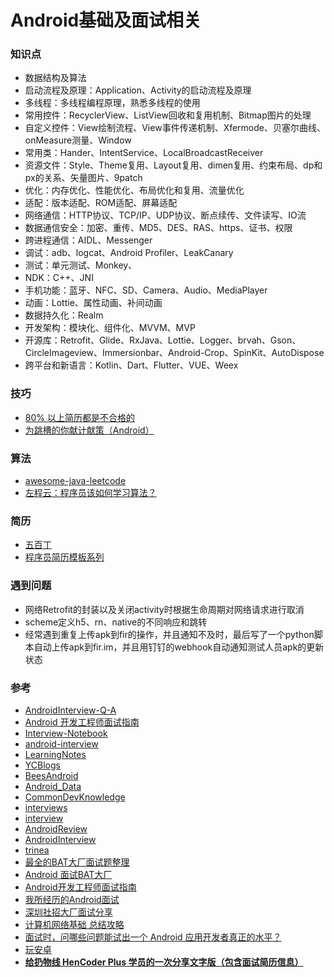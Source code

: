 # Android基础及面试相关

### 知识点
* 数据结构及算法
* 启动流程及原理：Application、Activity的启动流程及原理
* 多线程：多线程编程原理，熟悉多线程的使用
* 常用控件：RecyclerView、ListView回收和复用机制、Bitmap图片的处理
* 自定义控件：View绘制流程、View事件传递机制、Xfermode、贝塞尔曲线、onMeasure测量、Window
* 常用类：Hander、IntentService、LocalBroadcastReceiver
* 资源文件：Style、Theme复用、Layout复用、dimen复用、约束布局、dp和px的关系、矢量图片、9patch
* 优化：内存优化、性能优化、布局优化和复用、流量优化
* 适配：版本适配、ROM适配、屏幕适配
* 网络通信：HTTP协议、TCP/IP、UDP协议、断点续传、文件读写、IO流
* 数据通信安全：加密、重传、MD5、DES、RAS、https、证书、权限
* 跨进程通信：AIDL、Messenger
* 调试：adb、logcat、Android Profiler、LeakCanary
* 测试：单元测试、Monkey、
* NDK：C++、JNI
* 手机功能：蓝牙、NFC、SD、Camera、Audio、MediaPlayer
* 动画：Lottie、属性动画、补间动画
* 数据持久化：Realm
* 开发架构：模块化、组件化、MVVM、MVP
* 开源库：Retrofit、Glide、RxJava、Lottie、Logger、brvah、Gson、CircleImageview、Immersionbar、Android-Crop、SpinKit、AutoDispose
* 跨平台和新语言：Kotlin、Dart、Flutter、VUE、Weex

### 技巧

* [80% 以上简历都是不合格的](https://mp.weixin.qq.com/s?__biz=MzAxNjI3MDkzOQ==&mid=405319124&idx=1&sn=1451f3e9ce9787b3576088c10bc9eac1#rd)
* [为跳槽的你献计献策（Android）](https://blankj.com/2017/02/16/find-job/#more)

### 算法
* [awesome-java-leetcode](https://github.com/Blankj/awesome-java-leetcode)
* [左程云：程序员该如何学习算法？](https://www.nowcoder.com/discuss/61529?type=0&order=0&pos=1&page=3)

### 简历
* [五百丁](http://www.500d.me/)
* [程序员简历模板系列](https://github.com/geekcompany/ResumeSample)

### 遇到问题
* 网络Retrofit的封装以及关闭activity时根据生命周期对网络请求进行取消
* scheme定义h5、rn、native的不同响应和跳转
* 经常遇到重复上传apk到fir的操作，并且通知不及时，最后写了一个python脚本自动上传apk到fir.im，并且用钉钉的webhook自动通知测试人员apk的更新状态

### 参考
* [AndroidInterview-Q-A](https://github.com/JackyAndroid/AndroidInterview-Q-A)
* [Android 开发工程师面试指南](https://www.diycode.cc/wiki/androidinterview)
* [Interview-Notebook](https://github.com/CyC2018/Interview-Notebook)
* [android-interview](https://github.com/guoxiaoxing/android-interview)
* [LearningNotes](https://github.com/francistao/LearningNotes)
* [YCBlogs](https://github.com/yangchong211/YCBlogs)
* [BeesAndroid](https://github.com/BeesAndroid/BeesAndroid)
* [Android_Data](https://github.com/Freelander/Android_Data)
* [CommonDevKnowledge](https://github.com/AweiLoveAndroid/CommonDevKnowledge)
* [interviews](https://github.com/kdn251/interviews)
* [interview](https://github.com/hadyang/interview)
* [AndroidReview](https://github.com/envyfan/AndroidReview)
* [AndroidInterview](https://github.com/helen-x/AndroidInterview)
* [trinea](http://www.trinea.cn/)
* [最全的BAT大厂面试题整理](https://www.jianshu.com/p/c70989bd5f29)
* [Android 面试BAT大厂](https://www.jianshu.com/p/0f82b0650909)
* [Android开发工程师面试指南](https://mp.weixin.qq.com/s/Z23MwQJhXFE2CgFGkAdakw)
* [我所经历的Android面试](https://www.jianshu.com/p/91718de18979)
* [深圳社招大厂面试分享](https://www.jianshu.com/p/0a32e81c3c89)
* [计算机网络基础 总结攻略](https://juejin.im/post/5ad7e6c35188252ebd06acfa?)
* [面试时，问哪些问题能试出一个 Android 应用开发者真正的水平？](https://www.zhihu.com/question/19765032)
* [玩安卓](http://www.wanandroid.com/)
* [**给扔物线 HenCoder Plus 学员的一次分享文字版（包含面试简历信息）**](https://juejin.im/post/5bf212a46fb9a049de6cf57c)